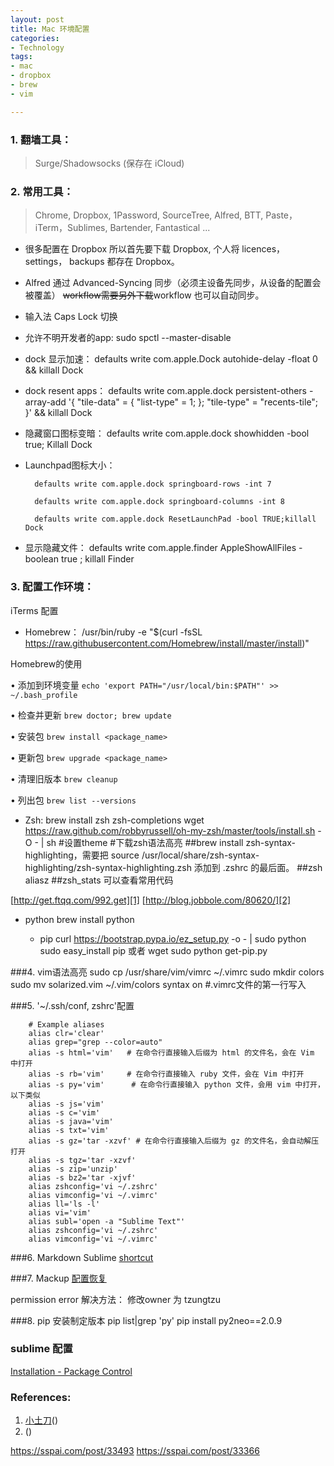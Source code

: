 ```yaml
---
layout: post
title: Mac 环境配置
categories: 
- Technology
tags:
- mac
- dropbox
- brew
- vim

---
```



### 1. 翻墙工具：
> Surge/Shadowsocks (保存在 iCloud)

### 2. 常用工具：
> Chrome, Dropbox, 1Password, SourceTree, Alfred, BTT, Paste，iTerm，Sublimes, Bartender, Fantastical ...  

 <!--more-->

- 很多配置在 Dropbox 所以首先要下载 Dropbox, 个人将 licences，settings， backups 都存在 Dropbox。
- Alfred 通过 Advanced-Syncing 同步（必须主设备先同步，从设备的配置会被覆盖） <del>workflow需要另外下载</del>workflow 也可以自动同步。

- 输入法 Caps Lock 切换

- 允许不明开发者的app:  sudo spctl --master-disable 

- dock 显示加速： defaults write com.apple.Dock autohide-delay -float 0 && killall Dock

- dock resent apps： defaults write com.apple.dock persistent-others -array-add '{ "tile-data" = { "list-type" = 1; }; "tile-type" = "recents-tile"; }' && killall Dock

- 隐藏窗口图标变暗： defaults write com.apple.dock showhidden -bool true; Killall Dock

- Launchpad图标大小：

		defaults write com.apple.dock springboard-rows -int 7

		defaults write com.apple.dock springboard-columns -int 8

		defaults write com.apple.dock ResetLaunchPad -bool TRUE;killall Dock

- 显示隐藏文件： defaults write com.apple.finder AppleShowAllFiles -boolean true ; killall Finder

### 3. 配置工作环境：

iTerms 配置

* Homebrew：
		/usr/bin/ruby -e "$(curl -fsSL https://raw.githubusercontent.com/Homebrew/install/master/install)"
	 

 Homebrew的使用

• 添加到环境变量 `echo 'export PATH="/usr/local/bin:$PATH"' >> ~/.bash_profile`

• 检查并更新 `brew doctor; brew update`

• 安装包 `brew install <package_name>`

• 更新包 `brew upgrade <package_name>`

• 清理旧版本 `brew cleanup`

• 列出包 `brew list --versions` 

* Zsh:
		brew install zsh zsh-completions
		wget https://raw.github.com/robbyrussell/oh-my-zsh/master/tools/install.sh -O - | sh
		#设置theme 
		#下载zsh语法高亮
		##brew install zsh-syntax-highlighting，需要把 source /usr/local/share/zsh-syntax-highlighting/zsh-syntax-highlighting.zsh 添加到 .zshrc 的最后面。
		##zsh aliasz
		##zsh_stats 可以查看常用代码

[http://get.ftqq.com/992.get][1]
[http://blog.jobbole.com/80620/][2]

* python 
		brew install python

  * pip
		curl https://bootstrap.pypa.io/ez_setup.py -o - | sudo python
		sudo easy_install pip
		或者
		wget 
		sudo python get-pip.py

###4.  vim语法高亮
		sudo cp /usr/share/vim/vimrc ~/.vimrc 
		sudo mkdir colors
		sudo mv solarized.vim ~/.vim/colors
		syntax on #.vimrc文件的第一行写入

###5. '~/.ssh/conf, zshrc'配置

		# Example aliases
		alias clr='clear'
		alias grep="grep --color=auto"
		alias -s html='vim'   # 在命令行直接输入后缀为 html 的文件名，会在 Vim 中打开
		alias -s rb='vim'     # 在命令行直接输入 ruby 文件，会在 Vim 中打开
		alias -s py='vim'      # 在命令行直接输入 python 文件，会用 vim 中打开，以下类似
		alias -s js='vim'
		alias -s c='vim'
		alias -s java='vim'
		alias -s txt='vim'
		alias -s gz='tar -xzvf' # 在命令行直接输入后缀为 gz 的文件名，会自动解压打开
		alias -s tgz='tar -xzvf'
		alias -s zip='unzip'
		alias -s bz2='tar -xjvf'
		alias zshconfig='vi ~/.zshrc'
		alias vimconfig='vi ~/.vimrc'
		alias ll='ls -l'
		alias vi='vim'
		alias subl='open -a "Sublime Text"'
		alias zshconfig='vi ~/.zshrc'
		alias vimconfig='vi ~/.vimrc'


###6. Markdown Sublime [shortcut](https://github.com/SublimeText-Markdown/MarkdownEditing#key-bindings)

###7. Mackup [配置恢复](https://github.com/lra/mackup)

permission error 解决方法： 修改owner 为 tzungtzu

###8. pip 安装制定版本
	pip list|grep 'py'
	pip install py2neo==2.0.9


### sublime 配置

[Installation - Package Control](https://packagecontrol.io/installation)

### References:
1. [小土刀][3]()
2. [][4]()

[1]:	http://get.ftqq.com/992.get
[2]:	http://blog.jobbole.com/80620/
[3]:	http://wdxtub.com/2016/08/08/mac-work-env/
[4]:	https://github.com/zsh-users/zsh-syntax-highlighting/blob/master/INSTALL.md
https://sspai.com/post/33493
https://sspai.com/post/33366
